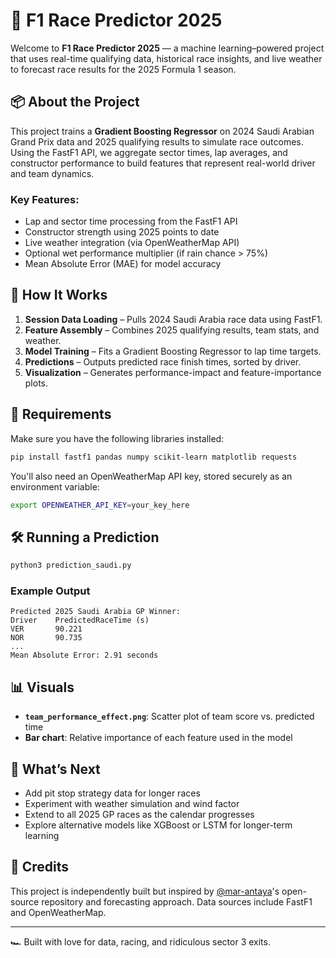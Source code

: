 # 🏁 F1 Race Predictor 2025

Welcome to **F1 Race Predictor 2025** — a machine learning–powered project that uses real-time qualifying data, historical race insights, and live weather to forecast race results for the 2025 Formula 1 season.

## 📦 About the Project

This project trains a **Gradient Boosting Regressor** on 2024 Saudi Arabian Grand Prix data and 2025 qualifying results to simulate race outcomes. Using the FastF1 API, we aggregate sector times, lap averages, and constructor performance to build features that represent real-world driver and team dynamics.

### Key Features:
- Lap and sector time processing from the FastF1 API
- Constructor strength using 2025 points to date
- Live weather integration (via OpenWeatherMap API)
- Optional wet performance multiplier (if rain chance > 75%)
- Mean Absolute Error (MAE) for model accuracy

## 📂 How It Works

1. **Session Data Loading** – Pulls 2024 Saudi Arabia race data using FastF1.
2. **Feature Assembly** – Combines 2025 qualifying results, team stats, and weather.
3. **Model Training** – Fits a Gradient Boosting Regressor to lap time targets.
4. **Predictions** – Outputs predicted race finish times, sorted by driver.
5. **Visualization** – Generates performance-impact and feature-importance plots.

## 🔌 Requirements

Make sure you have the following libraries installed:

```bash
pip install fastf1 pandas numpy scikit-learn matplotlib requests
```

You'll also need an OpenWeatherMap API key, stored securely as an environment variable:

```bash
export OPENWEATHER_API_KEY=your_key_here
```

## 🛠️ Running a Prediction

```bash
python3 prediction_saudi.py
```

### Example Output

```
Predicted 2025 Saudi Arabia GP Winner:
Driver    PredictedRaceTime (s)
VER       90.221
NOR       90.735
...
Mean Absolute Error: 2.91 seconds
```

## 📊 Visuals

- **`team_performance_effect.png`**: Scatter plot of team score vs. predicted time
- **Bar chart**: Relative importance of each feature used in the model

## 🔮 What’s Next

- Add pit stop strategy data for longer races
- Experiment with weather simulation and wind factor
- Extend to all 2025 GP races as the calendar progresses
- Explore alternative models like XGBoost or LSTM for longer-term learning

## 🤝 Credits

This project is independently built but inspired by [@mar-antaya](https://github.com/mar-antaya/2025_f1_predictions.git)'s open-source repository and forecasting approach. Data sources include FastF1 and OpenWeatherMap.

---

🏎 Built with love for data, racing, and ridiculous sector 3 exits.